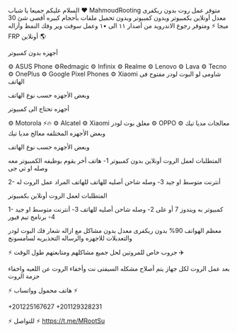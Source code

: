 السلام عليكم جميعا يا شباب ♥
MahmoudRooting
متوفر عمل روت بدون ريكفرى معدل أونلاين بكمبيوتر وبدون كمبيوتر وبدون تحميل ملفات بأحجام كبيره أقصى شئ 30 ميجا ⚡
ومتوفر رجوع الاندرويد من أصدار ١١ الى •١ وعمل سوفت وير وفك النمط وأزاله FRP أونلاين 🌎

أجهزه بدون كمبيوتر

⚙️ ASUS Phone
⚙️Redmagic
⚙️ Infinix
⚙️ Realme
⚙️ Lenovo
⚙️ Lava
⚙️ Tecno
⚙️ OnePlus
⚙️ Google Pixel Phones
⚙️ Xiaomi شاومى لو البوت لودر مفتوح فى الهاتف

وبعض الأجهزه حسب نوع الهاتف 

أجهزه تحتاج الى كمبيوتر 

⚙️ Motorola ⚡🔥
⚙️ Alcatel
⚙️ Xiaomi مغلق بوت لودر
⚙️ OPPO معالجات مديا تيك 
⚙️ وبعض الأجهزه المختلفه معالج مديا تيك

وبعض الأجهزه حسب نوع الهاتف 

المتطلبات لعمل الروت أونلاين بدون كمبيوتر 
1- هاتف أخر يقوم بوظيفه الكمبيوتر معه وصله او تي جى 

2- أنترنت متوسط او جيد 
3- وصله شاحن أصليه للهاتف للهاتف المراد عمل الروت له


المتطلبات لعمل الروت أونلاين بكمبيوتر 

1- كمبيوتر به ويندوز 7 أو على 
2- وصله شاحن أصليه للهاتف
3- أنترنت متوسط او جيد 
4- برنامج تيم فيور 

معظم الهواتف 90% بدون ريكفرى معدل بدون مشاكل مع ازاله شعار فك البوت لودر والتعديلات للاجهزه والرساله التحذيريه لسامسونج

⚡ جروب خاص للمروتين لحل جميع مشاكلهم ومتابعتهم طول الوقت ‌✈️⁩

بعد عمل الروت لكل جهاز يتم أصلاح مشكله السيفتى نت وأخفاء الروت عن اللعبه واخفاء حزمة الروت 

⚡ هاتف محمول وواتساب ⚡

+201225167627
+201129328231

⚡ للتواصل ⚡
https://t.me/MRootSu


